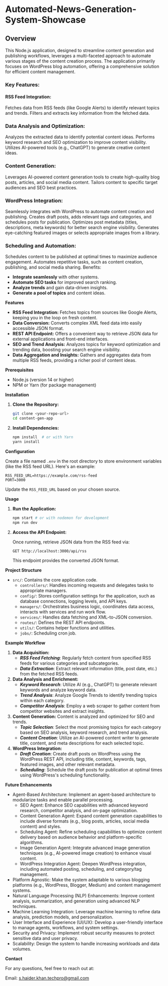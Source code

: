# Automated-News-Generation-System-Showcase

## Overview

This Node.js application, designed to streamline content generation and publishing workflows, leverages a multi-faceted approach to automate various stages of the content creation process. The application primarily focuses on WordPress blog automation, offering a comprehensive solution for efficient content management.

### Key Features:

#### RSS Feed Integration:

Fetches data from RSS feeds (like Google Alerts) to identify relevant topics and trends.
Filters and extracts key information from the fetched data.

### Data Analysis and Optimization:

Analyzes the extracted data to identify potential content ideas.
Performs keyword research and SEO optimization to improve content visibility.
Utilizes AI-powered tools (e.g., ChatGPT) to generate creative content ideas.

### Content Generation:

Leverages AI-powered content generation tools to create high-quality blog posts, articles, and social media content.
Tailors content to specific target audiences and SEO best practices.

### WordPress Integration:

Seamlessly integrates with WordPress to automate content creation and publishing.
Creates draft posts, adds relevant tags and categories, and schedules posts for publication.
Optimizes post metadata (titles, descriptions, meta keywords) for better search engine visibility.
Generates eye-catching featured images or selects appropriate images from a library.

### Scheduling and Automation:

Schedules content to be published at optimal times to maximize audience engagement.
Automates repetitive tasks, such as content creation, publishing, and social media sharing.
Benefits:


- **Integrate seamlessly** with other systems.
- **Automate SEO tasks** for improved search ranking.
- **Analyze trends** and gain data-driven insights.
- **Generate a pool of topics** and content ideas.

**Features**

- **RSS Feed Integration:** Fetches topics from sources like Google Alerts, keeping you in the loop on fresh content.
- **Data Conversion:** Converts complex XML feed data into easily accessible JSON format.
- **REST API Endpoint:** Offers a convenient way to retrieve JSON data for external applications and front-end interfaces.
- **SEO and Trend Analysis:** Analyzes topics for keyword optimization and trending data, boosting your search engine visibility.
- **Data Aggregation and Insights:** Gathers and aggregates data from multiple RSS feeds, providing a richer pool of content ideas.

**Prerequisites**

- Node.js (version 14 or higher)
- NPM or Yarn (for package management)

**Installation**

1. **Clone the Repository:**

   ```bash
   git clone <your-repo-url>
   cd content-gen-app
   ```

2. **Install Dependencies:**

   ```bash
   npm install  # or with Yarn
   yarn install
   ```

**Configuration**

Create a file named `.env` in the root directory to store environment variables (like the RSS feed URL). Here's an example:

```
RSS_FEED_URL=https://example.com/rss-feed
PORT=3000
```

Update the `RSS_FEED_URL` based on your chosen source.

**Usage**

1. **Run the Application:**

   ```bash
   npm start # or with nodemon for development
   npm run dev
   ```

2. **Access the API Endpoint:**

   Once running, retrieve JSON data from the RSS feed via:

   ```bash
   GET http://localhost:3000/api/rss
   ```

   This endpoint provides the converted JSON format.

**Project Structure**

- `src/`: Contains the core application code.
    - `controllers/`: Handles incoming requests and delegates tasks to appropriate managers.
    - `config/`: Stores configuration settings for the application, such as database connections, logging levels, and API keys.
    - `managers/`: Orchestrates business logic, coordinates data access, interacts with services and run work flow.
    - `services/`: Handles data fetching and XML-to-JSON conversion.
    - `routes/`: Defines the REST API endpoints.
    - `utils/`: Contains helper functions and utilities.
    - `jobs/`: Scheduling cron job.

**Example Workflow**

1. **Data Acquisition:** 
   - ***RSS Feed Fetching***: Regularly fetch content from specified RSS feeds for various categories and subcategories.
   - ***Data Extraction***: Extract relevant information (title, post date, etc.) from the fetched RSS feeds.
2. **Data Analysis and Enrichment:** 
   - ***Keyword Research***: Utilize AI (e.g., ChatGPT) to generate relevant keywords and analyze keyword data.
   - ***Trend Analysis***: Analyze Google Trends to identify trending topics within each category.
   - ***Competitor Analysis***: Employ a web scraper to gather content from competitor websites and extract insights.
3. **Content Generation:** Content is analyzed and optimized for SEO and trends.
   - ***Topic Selection***: Select the most promising topics for each category based on SEO analysis, keyword research, and trend analysis.
   - ***Content Creation***: Utilize an AI-powered content writer to generate title, content, and meta descriptions for each selected topic.
4. **WordPress Integration:** 
   - ***Draft Creation***: Create draft posts on WordPress using the WordPress REST API, including title, content, keywords, tags, featured images, and other relevant metadata.
   - ***Scheduling***: Schedule the draft posts for publication at optimal times using WordPress's scheduling functionality.


**Future Enhancements**
- Agent-Based Architecture: Implement an agent-based architecture to modularize tasks and enable parallel processing.
  - SEO Agent: Enhance SEO capabilities with advanced keyword research, competitor analysis, and on-page optimization.
  - Content Generation Agent: Expand content generation capabilities to include diverse formats (e.g., blog posts,    articles, social media content) and styles.
  - Scheduling Agent: Refine scheduling capabilities to optimize content delivery based on audience behavior and platform-specific algorithms.
  - Image Generation Agent: Integrate advanced image generation techniques (e.g., AI-powered image creation) to enhance visual content.
  - WordPress Integration Agent: Deepen WordPress integration, including automated posting, scheduling, and category/tag management.
- Platform Agnostic: Make the system adaptable to various blogging platforms (e.g., WordPress, Blogger, Medium) and content management systems.
- Natural Language Processing (NLP) Enhancements: Improve content analysis, summarization, and generation using advanced NLP techniques.
- Machine Learning Integration: Leverage machine learning to refine data analysis, prediction models, and personalization.
- User Interface and Experience (UI/UX): Develop a user-friendly interface to manage agents, workflows, and system settings.
- Security and Privacy: Implement robust security measures to protect sensitive data and user privacy.
- Scalability: Design the system to handle increasing workloads and data volumes.


**Contact**

For any questions, feel free to reach out at:

Email: s.haider.khan.techpro@gmail.com


